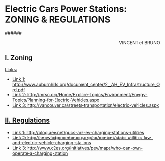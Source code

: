 Electric Cars Power Stations: ZONING & REGULATIONS
====================================
######<p align="right">VINCENT et BRUNO

I. Zoning
---------------------------------------------

<u>Links:

* Link 1: http://www.auburnhills.org/document_center/2__AH_EV_Infrastructure_Ord.pdf
* Link 2: http://mrsc.org/Home/Explore-Topics/Environment/Energy-Topics/Planning-for-Electric-Vehicles.aspx
* Link 3: http://vancouver.ca/streets-transportation/electric-vehicles.aspx
















II. Regulations
---------------------------------------------
* Link 1: http://blog.aee.net/pucs-are-ev-charging-stations-utilities
* Link 2: http://knowledgecenter.csg.org/kc/content/state-utilities-law-and-electric-vehicle-charging-stations
* Link 3: http://www.c2es.org/initiatives/pev/maps/who-can-own-operate-a-charging-station

